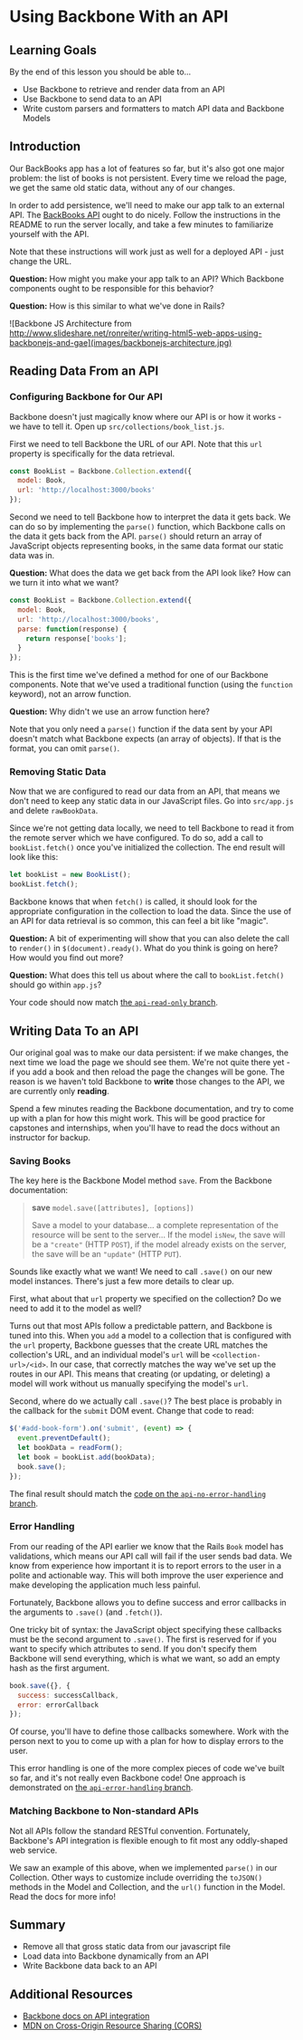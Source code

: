 # Using Backbone With an API

## Learning Goals
By the end of this lesson you should be able to...

- Use Backbone to retrieve and render data from an API
- Use Backbone to send data to an API
- Write custom parsers and formatters to match API data and Backbone Models

## Introduction

Our BackBooks app has a lot of features so far, but it's also got one major problem: the list of books is not persistent. Every time we reload the page, we get the same old static data, without any of our changes.

In order to add persistence, we'll need to make our app talk to an external API. The [BackBooks API](https://github.com/AdaGold/backbooks-rails-api) ought to do nicely. Follow the instructions in the README to run the server locally, and take a few minutes to familiarize yourself with the API.

Note that these instructions will work just as well for a deployed API - just change the URL.

**Question:** How might you make your app talk to an API? Which Backbone components ought to be responsible for this behavior?

**Question:** How is this similar to what we've done in Rails?

![Backbone JS Architecture from http://www.slideshare.net/ronreiter/writing-html5-web-apps-using-backbonejs-and-gae](images/backbonejs-architecture.jpg)

## Reading Data From an API

### Configuring Backbone for Our API

Backbone doesn't just magically know where our API is or how it works - we have to tell it. Open up `src/collections/book_list.js`.

First we need to tell Backbone the URL of our API. Note that this `url` property is specifically for the data retrieval.

```javascript
const BookList = Backbone.Collection.extend({
  model: Book,
  url: 'http://localhost:3000/books'
});
```

Second we need to tell Backbone how to interpret the data it gets back. We can do so by implementing the `parse()` function, which Backbone calls on the data it gets back from the API. `parse()` should return an array of JavaScript objects representing books, in the same data format our static data was in.

**Question:** What does the data we get back from the API look like? How can we turn it into what we want?

```javascript
const BookList = Backbone.Collection.extend({
  model: Book,
  url: 'http://localhost:3000/books',
  parse: function(response) {
    return response['books'];
  }
});
```

This is the first time we've defined a method for one of our Backbone components. Note that we've used a traditional function (using the `function` keyword), not an arrow function.

**Question:** Why didn't we use an arrow function here?

Note that you only need a `parse()` function if the data sent by your API doesn't match what Backbone expects (an array of objects). If that is the format, you can omit `parse()`.

### Removing Static Data

Now that we are configured to read our data from an API, that means we don't need to keep any static data in our JavaScript files. Go into `src/app.js` and delete `rawBookData`.

Since we're not getting data locally, we need to tell Backbone to read it from the remote server which we have configured. To do so, add a call to `bookList.fetch()` once you've initialized the collection. The end result will look like this:

```javascript
let bookList = new BookList();
bookList.fetch();
```

Backbone knows that when `fetch()` is called, it should look for the appropriate configuration in the collection to load the data. Since the use of an API for data retrieval is so common, this can feel a bit like "magic".

**Question:** A bit of experimenting will show that you can also delete the call to `render()` in `$(document).ready()`. What do you think is going on here? How would you find out more?

**Question:** What does this tell us about where the call to `bookList.fetch()` should go within `app.js`?

Your code should now match [the `api-read-only` branch](https://github.com/AdaGold/backbooks-client/tree/api-read-only).

## Writing Data To an API

Our original goal was to make our data persistent: if we make changes, the next time we load the page we should see them. We're not quite there yet - if you add a book and then reload the page the changes will be gone. The reason is we haven't told Backbone to **write** those changes to the API, we are currently only **reading**.

Spend a few minutes reading the Backbone documentation, and try to come up with a plan for how this might work. This will be good practice for capstones and internships, when you'll have to read the docs without an instructor for backup.

### Saving Books

The key here is the Backbone Model method `save`. From the Backbone documentation:

> **save** `model.save([attributes], [options])`
>
> Save a model to your database... a complete representation of the resource will be sent to the server... If the model `isNew`, the save will be a `"create"` (HTTP `POST`), if the model already exists on the server, the save will be an `"update"` (HTTP `PUT`).

Sounds like exactly what we want! We need to call `.save()` on our new model instances. There's just a few more details to clear up.

First, what about that `url` property we specified on the collection? Do we need to add it to the model as well?

Turns out that most APIs follow a predictable pattern, and Backbone is tuned into this. When you `add` a model to a collection that is configured with the `url` property, Backbone guesses that the create URL matches the collection's URL, and an individual model's `url` will be `<collection-url>/<id>`. In our case, that correctly matches the way we've set up the routes in our API. This means that creating (or updating, or deleting) a model will work without us manually specifying the model's `url`.

Second, where do we actually call `.save()`? The best place is probably in the callback for the `submit` DOM event. Change that code to read:

```javascript
$('#add-book-form').on('submit', (event) => {
  event.preventDefault();
  let bookData = readForm();
  let book = bookList.add(bookData);
  book.save();
});
```

The final result should match the [code on the `api-no-error-handling` branch](https://github.com/AdaGold/backbooks-client/blob/api-no-error-handling/src/app.js).

### Error Handling

From our reading of the API earlier we know that the Rails `Book` model has validations, which means our API call will fail if the user sends bad data. We know from experience how important it is to report errors to the user in a polite and actionable way. This will both improve the user experience and make developing the application much less painful.

Fortunately, Backbone allows you to define success and error callbacks in the arguments to `.save()` (and `.fetch()`).

One tricky bit of syntax: the JavaScript object specifying these callbacks must be the second argument to `.save()`. The first is reserved for if you want to specify which attributes to send. If you don't specify them Backbone will send everything, which is what we want, so add an empty hash as the first argument.

```javascript
book.save({}, {
  success: successCallback,
  error: errorCallback
});
```

Of course, you'll have to define those callbacks somewhere. Work with the person next to you to come up with a plan for how to display errors to the user.

This error handling is one of the more complex pieces of code we've built so far, and it's not really even Backbone code! One approach is demonstrated on [the `api-error-handling` branch](https://github.com/AdaGold/backbooks-client/blob/api-error-handling/src/app.js).

### Matching Backbone to Non-standard APIs

Not all APIs follow the standard RESTful convention. Fortunately, Backbone's API integration is flexible enough to fit most any oddly-shaped web service.

We saw an example of this above, when we implemented `parse()` in our Collection. Other ways to customize include overriding the `toJSON()` methods in the Model and Collection, and the `url()` function in the Model. Read the docs for more info!

## Summary
- Remove all that gross static data from our javascript file
- Load data into Backbone dynamically from an API
- Write Backbone data back to an API

## Additional Resources
- [Backbone docs on API integration](http://backbonejs.org/#API-integration)
- [MDN on Cross-Origin Resource Sharing (CORS)](https://developer.mozilla.org/en-US/docs/Web/HTTP/Access_control_CORS)
